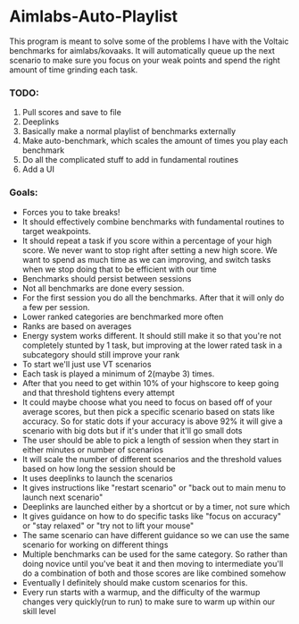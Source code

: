 # Aimlabs-Auto-Playlist
This program is meant to solve some of the problems I have with the Voltaic benchmarks for aimlabs/kovaaks. It will automatically queue up the next scenario to make sure you focus on your weak points and spend the right amount of time grinding each task.

### TODO:
1. Pull scores and save to file
2. Deeplinks
3. Basically make a normal playlist of benchmarks externally
4. Make auto-benchmark, which scales the amount of times you play each benchmark
5. Do all the complicated stuff to add in fundamental routines
6. Add a UI

### Goals:
- Forces you to take breaks!
- It should effectively combine benchmarks with fundamental routines to target weakpoints.
- It should repeat a task if you score within a percentage of your high score. We never want to stop right after setting a new high score. We want to spend as much time as we can improving, and switch tasks when we stop doing that to be efficient with our time
- Benchmarks should persist between sessions
- Not all benchmarks are done every session.
- For the first session you do all the benchmarks. After that it will only do a few per session.
- Lower ranked categories are benchmarked more often
- Ranks are based on averages
- Energy system works different. It should still make it so that you're not completely stunted by 1 task, but improving at the lower rated task in a subcategory should still improve your rank
- To start we'll just use VT scenarios
- Each task is played a minimum of 2(maybe 3) times.
- After that you need to get within 10% of your highscore to keep going and that threshold tightens every attempt
- It could maybe choose what you need to focus on based off of your average scores, but then pick a specific scenario based on stats like accuracy. So for static dots if your accuracy is above 92% it will give a scenario with big dots but if it's under that it'll go small dots
- The user should be able to pick a length of session when they start in either minutes or number of scenarios
- It will scale the number of different scenarios and the threshold values based on how long the session should be
- It uses deeplinks to launch the scenarios
- It gives instructions like "restart scenario" or "back out to main menu to launch next scenario"
- Deeplinks are launched either by a shortcut or by a timer, not sure which
- It gives guidance on how to do specific tasks like "focus on accuracy" or "stay relaxed" or "try not to lift your mouse"
- The same scenario can have different guidance so we can use the same scenario for working on different things
- Multiple benchmarks can be used for the same category. So rather than doing novice until you've beat it and then moving to intermediate you'll do a combination of both and those scores are like combined somehow
- Eventually I definitely should make custom scenarios for this.
- Every run starts with a warmup, and the difficulty of the warmup changes very quickly(run to run) to make sure to warm up within our skill level
